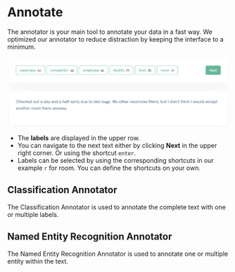 # Annotate

The annotator is your main tool to annotate your data in a fast way. 
We optimized our annotator to reduce distraction by keeping the interface to a minimum.

![annotator overview](../images/annotator-overview2.png)

* The **labels** are displayed in the upper row.
* You can navigate to the next text either by clicking **Next**
 in the upper right corner. Or using the shortcut `enter`.
* Labels can be selected by using the corresponding shortcuts in our example `r` for room. You can define the shortcuts on your own.


## Classification Annotator

The Classification Annotator is used to annotate the complete text with one or multiple labels. 

## Named Entity Recognition Annotator
The Named Entity Recognition Annotator is used to annotate one or multiple entity within the text. 
